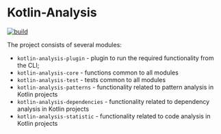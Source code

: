 # Kotlin-Analysis

[![build](https://github.com/Artyom-IWT/kotlin-analysis-slicing/actions/workflows/build.yml/badge.svg)](https://github.com/Artyom-IWT/kotlin-analysis-slicing/actions/workflows/build.yml)

The project consists of several modules:
- `kotlin-analysis-plugin` - plugin to run the required functionality from the CLI;
- `kotlin-analysis-core` - functions common to all modules
- `kotlin-analysis-test` - tests common to all modules
- `kotlin-analysis-patterns` - functionality related to pattern analysis in Kotlin projects
- `kotlin-analysis-dependencies` - functionality related to dependency analysis in Kotlin projects
- `kotlin-analysis-statistic` - functionality related to code analysis in Kotlin projects